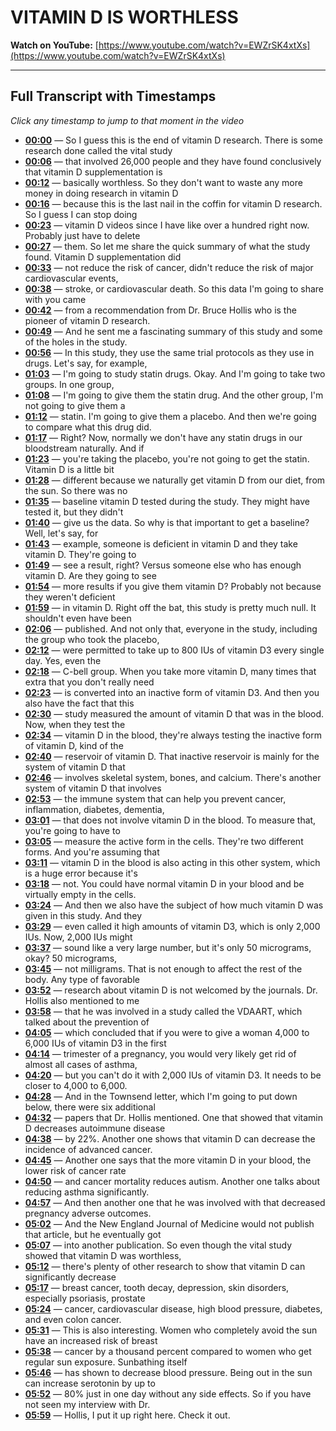 # VITAMIN D IS WORTHLESS

**Watch on YouTube:** [https://www.youtube.com/watch?v=EWZrSK4xtXs](https://www.youtube.com/watch?v=EWZrSK4xtXs)

---

## Full Transcript with Timestamps

*Click any timestamp to jump to that moment in the video*

- **[00:00](https://www.youtube.com/watch?v=EWZrSK4xtXs&t=0s)** — So I guess this is the end of vitamin D research. There is some research done called the vital study
- **[00:06](https://www.youtube.com/watch?v=EWZrSK4xtXs&t=6s)** — that involved 26,000 people and they have found conclusively that vitamin D supplementation is
- **[00:12](https://www.youtube.com/watch?v=EWZrSK4xtXs&t=12s)** — basically worthless. So they don't want to waste any more money in doing research in vitamin D
- **[00:16](https://www.youtube.com/watch?v=EWZrSK4xtXs&t=16s)** — because this is the last nail in the coffin for vitamin D research. So I guess I can stop doing
- **[00:23](https://www.youtube.com/watch?v=EWZrSK4xtXs&t=23s)** — vitamin D videos since I have like over a hundred right now. Probably just have to delete
- **[00:27](https://www.youtube.com/watch?v=EWZrSK4xtXs&t=27s)** — them. So let me share the quick summary of what the study found. Vitamin D supplementation did
- **[00:33](https://www.youtube.com/watch?v=EWZrSK4xtXs&t=33s)** — not reduce the risk of cancer, didn't reduce the risk of major cardiovascular events,
- **[00:38](https://www.youtube.com/watch?v=EWZrSK4xtXs&t=38s)** — stroke, or cardiovascular death. So this data I'm going to share with you came
- **[00:42](https://www.youtube.com/watch?v=EWZrSK4xtXs&t=42s)** — from a recommendation from Dr. Bruce Hollis who is the pioneer of vitamin D research.
- **[00:49](https://www.youtube.com/watch?v=EWZrSK4xtXs&t=49s)** — And he sent me a fascinating summary of this study and some of the holes in the study.
- **[00:56](https://www.youtube.com/watch?v=EWZrSK4xtXs&t=56s)** — In this study, they use the same trial protocols as they use in drugs. Let's say, for example,
- **[01:03](https://www.youtube.com/watch?v=EWZrSK4xtXs&t=63s)** — I'm going to study statin drugs. Okay. And I'm going to take two groups. In one group,
- **[01:08](https://www.youtube.com/watch?v=EWZrSK4xtXs&t=68s)** — I'm going to give them the statin drug. And the other group, I'm not going to give them a
- **[01:12](https://www.youtube.com/watch?v=EWZrSK4xtXs&t=72s)** — statin. I'm going to give them a placebo. And then we're going to compare what this drug did.
- **[01:17](https://www.youtube.com/watch?v=EWZrSK4xtXs&t=77s)** — Right? Now, normally we don't have any statin drugs in our bloodstream naturally. And if
- **[01:23](https://www.youtube.com/watch?v=EWZrSK4xtXs&t=83s)** — you're taking the placebo, you're not going to get the statin. Vitamin D is a little bit
- **[01:28](https://www.youtube.com/watch?v=EWZrSK4xtXs&t=88s)** — different because we naturally get vitamin D from our diet, from the sun. So there was no
- **[01:35](https://www.youtube.com/watch?v=EWZrSK4xtXs&t=95s)** — baseline vitamin D tested during the study. They might have tested it, but they didn't
- **[01:40](https://www.youtube.com/watch?v=EWZrSK4xtXs&t=100s)** — give us the data. So why is that important to get a baseline? Well, let's say, for
- **[01:43](https://www.youtube.com/watch?v=EWZrSK4xtXs&t=103s)** — example, someone is deficient in vitamin D and they take vitamin D. They're going to
- **[01:49](https://www.youtube.com/watch?v=EWZrSK4xtXs&t=109s)** — see a result, right? Versus someone else who has enough vitamin D. Are they going to see
- **[01:54](https://www.youtube.com/watch?v=EWZrSK4xtXs&t=114s)** — more results if you give them vitamin D? Probably not because they weren't deficient
- **[01:59](https://www.youtube.com/watch?v=EWZrSK4xtXs&t=119s)** — in vitamin D. Right off the bat, this study is pretty much null. It shouldn't even have been
- **[02:06](https://www.youtube.com/watch?v=EWZrSK4xtXs&t=126s)** — published. And not only that, everyone in the study, including the group who took the placebo,
- **[02:12](https://www.youtube.com/watch?v=EWZrSK4xtXs&t=132s)** — were permitted to take up to 800 IUs of vitamin D3 every single day. Yes, even the
- **[02:18](https://www.youtube.com/watch?v=EWZrSK4xtXs&t=138s)** — C-bell group. When you take more vitamin D, many times that extra that you don't really need
- **[02:23](https://www.youtube.com/watch?v=EWZrSK4xtXs&t=143s)** — is converted into an inactive form of vitamin D3. And then you also have the fact that this
- **[02:30](https://www.youtube.com/watch?v=EWZrSK4xtXs&t=150s)** — study measured the amount of vitamin D that was in the blood. Now, when they test the
- **[02:34](https://www.youtube.com/watch?v=EWZrSK4xtXs&t=154s)** — vitamin D in the blood, they're always testing the inactive form of vitamin D, kind of the
- **[02:40](https://www.youtube.com/watch?v=EWZrSK4xtXs&t=160s)** — reservoir of vitamin D. That inactive reservoir is mainly for the system of vitamin D that
- **[02:46](https://www.youtube.com/watch?v=EWZrSK4xtXs&t=166s)** — involves skeletal system, bones, and calcium. There's another system of vitamin D that involves
- **[02:53](https://www.youtube.com/watch?v=EWZrSK4xtXs&t=173s)** — the immune system that can help you prevent cancer, inflammation, diabetes, dementia,
- **[03:01](https://www.youtube.com/watch?v=EWZrSK4xtXs&t=181s)** — that does not involve vitamin D in the blood. To measure that, you're going to have to
- **[03:05](https://www.youtube.com/watch?v=EWZrSK4xtXs&t=185s)** — measure the active form in the cells. They're two different forms. And you're assuming that
- **[03:11](https://www.youtube.com/watch?v=EWZrSK4xtXs&t=191s)** — vitamin D in the blood is also acting in this other system, which is a huge error because it's
- **[03:18](https://www.youtube.com/watch?v=EWZrSK4xtXs&t=198s)** — not. You could have normal vitamin D in your blood and be virtually empty in the cells.
- **[03:24](https://www.youtube.com/watch?v=EWZrSK4xtXs&t=204s)** — And then we also have the subject of how much vitamin D was given in this study. And they
- **[03:29](https://www.youtube.com/watch?v=EWZrSK4xtXs&t=209s)** — even called it high amounts of vitamin D3, which is only 2,000 IUs. Now, 2,000 IUs might
- **[03:37](https://www.youtube.com/watch?v=EWZrSK4xtXs&t=217s)** — sound like a very large number, but it's only 50 micrograms, okay? 50 micrograms,
- **[03:45](https://www.youtube.com/watch?v=EWZrSK4xtXs&t=225s)** — not milligrams. That is not enough to affect the rest of the body. Any type of favorable
- **[03:52](https://www.youtube.com/watch?v=EWZrSK4xtXs&t=232s)** — research about vitamin D is not welcomed by the journals. Dr. Hollis also mentioned to me
- **[03:58](https://www.youtube.com/watch?v=EWZrSK4xtXs&t=238s)** — that he was involved in a study called the VDAART, which talked about the prevention of
- **[04:05](https://www.youtube.com/watch?v=EWZrSK4xtXs&t=245s)** — which concluded that if you were to give a woman 4,000 to 6,000 IUs of vitamin D3 in the first
- **[04:14](https://www.youtube.com/watch?v=EWZrSK4xtXs&t=254s)** — trimester of a pregnancy, you would very likely get rid of almost all cases of asthma,
- **[04:20](https://www.youtube.com/watch?v=EWZrSK4xtXs&t=260s)** — but you can't do it with 2,000 IUs of vitamin D3. It needs to be closer to 4,000 to 6,000.
- **[04:28](https://www.youtube.com/watch?v=EWZrSK4xtXs&t=268s)** — And in the Townsend letter, which I'm going to put down below, there were six additional
- **[04:32](https://www.youtube.com/watch?v=EWZrSK4xtXs&t=272s)** — papers that Dr. Hollis mentioned. One that showed that vitamin D decreases autoimmune disease
- **[04:38](https://www.youtube.com/watch?v=EWZrSK4xtXs&t=278s)** — by 22%. Another one shows that vitamin D can decrease the incidence of advanced cancer.
- **[04:45](https://www.youtube.com/watch?v=EWZrSK4xtXs&t=285s)** — Another one says that the more vitamin D in your blood, the lower risk of cancer rate
- **[04:50](https://www.youtube.com/watch?v=EWZrSK4xtXs&t=290s)** — and cancer mortality reduces autism. Another one talks about reducing asthma significantly.
- **[04:57](https://www.youtube.com/watch?v=EWZrSK4xtXs&t=297s)** — And then another one that he was involved with that decreased pregnancy adverse outcomes.
- **[05:02](https://www.youtube.com/watch?v=EWZrSK4xtXs&t=302s)** — And the New England Journal of Medicine would not publish that article, but he eventually got
- **[05:07](https://www.youtube.com/watch?v=EWZrSK4xtXs&t=307s)** — into another publication. So even though the vital study showed that vitamin D was worthless,
- **[05:12](https://www.youtube.com/watch?v=EWZrSK4xtXs&t=312s)** — there's plenty of other research to show that vitamin D can significantly decrease
- **[05:17](https://www.youtube.com/watch?v=EWZrSK4xtXs&t=317s)** — breast cancer, tooth decay, depression, skin disorders, especially psoriasis, prostate
- **[05:24](https://www.youtube.com/watch?v=EWZrSK4xtXs&t=324s)** — cancer, cardiovascular disease, high blood pressure, diabetes, and even colon cancer.
- **[05:31](https://www.youtube.com/watch?v=EWZrSK4xtXs&t=331s)** — This is also interesting. Women who completely avoid the sun have an increased risk of breast
- **[05:38](https://www.youtube.com/watch?v=EWZrSK4xtXs&t=338s)** — cancer by a thousand percent compared to women who get regular sun exposure. Sunbathing itself
- **[05:46](https://www.youtube.com/watch?v=EWZrSK4xtXs&t=346s)** — has shown to decrease blood pressure. Being out in the sun can increase serotonin by up to
- **[05:52](https://www.youtube.com/watch?v=EWZrSK4xtXs&t=352s)** — 80% just in one day without any side effects. So if you have not seen my interview with Dr.
- **[05:59](https://www.youtube.com/watch?v=EWZrSK4xtXs&t=359s)** — Hollis, I put it up right here. Check it out.
